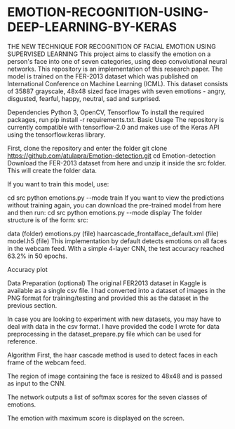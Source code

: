# EMOTION-RECOGNITION-USING-DEEP-LEARNING-BY-KERAS
THE NEW TECHNIQUE FOR RECOGNITION OF FACIAL  EMOTION USING SUPERVISED LEARNING
This project aims to classify the emotion on a person's face into one of seven categories, using deep convolutional neural networks. This repository is an implementation of this research paper. The model is trained on the FER-2013 dataset which was published on International Conference on Machine Learning (ICML). This dataset consists of 35887 grayscale, 48x48 sized face images with seven emotions - angry, disgusted, fearful, happy, neutral, sad and surprised.

Dependencies
Python 3, OpenCV, Tensorflow
To install the required packages, run pip install -r requirements.txt.
Basic Usage
The repository is currently compatible with tensorflow-2.0 and makes use of the Keras API using the tensorflow.keras library.

First, clone the repository and enter the folder
git clone https://github.com/atulapra/Emotion-detection.git
cd Emotion-detection
Download the FER-2013 dataset from here and unzip it inside the src folder. This will create the folder data.

If you want to train this model, use:

cd src
python emotions.py --mode train
If you want to view the predictions without training again, you can download the pre-trained model from here and then run:
cd src
python emotions.py --mode display
The folder structure is of the form:
src:

data (folder)
emotions.py (file)
haarcascade_frontalface_default.xml (file)
model.h5 (file)
This implementation by default detects emotions on all faces in the webcam feed. With a simple 4-layer CNN, the test accuracy reached 63.2% in 50 epochs.

Accuracy plot

Data Preparation (optional)
The original FER2013 dataset in Kaggle is available as a single csv file. I had converted into a dataset of images in the PNG format for training/testing and provided this as the dataset in the previous section.

In case you are looking to experiment with new datasets, you may have to deal with data in the csv format. I have provided the code I wrote for data preprocessing in the dataset_prepare.py file which can be used for reference.

Algorithm
First, the haar cascade method is used to detect faces in each frame of the webcam feed.

The region of image containing the face is resized to 48x48 and is passed as input to the CNN.

The network outputs a list of softmax scores for the seven classes of emotions.

The emotion with maximum score is displayed on the screen.
